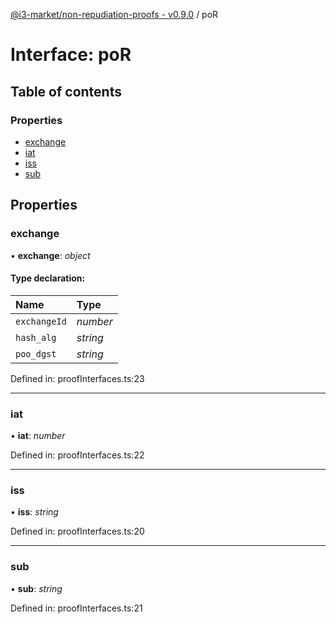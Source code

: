 [@i3-market/non-repudiation-proofs - v0.9.0](../API.md) / poR

# Interface: poR

## Table of contents

### Properties

- [exchange](por.md#exchange)
- [iat](por.md#iat)
- [iss](por.md#iss)
- [sub](por.md#sub)

## Properties

### exchange

• **exchange**: *object*

#### Type declaration:

Name | Type |
:------ | :------ |
`exchangeId` | *number* |
`hash_alg` | *string* |
`poo_dgst` | *string* |

Defined in: proofInterfaces.ts:23

___

### iat

• **iat**: *number*

Defined in: proofInterfaces.ts:22

___

### iss

• **iss**: *string*

Defined in: proofInterfaces.ts:20

___

### sub

• **sub**: *string*

Defined in: proofInterfaces.ts:21
